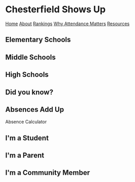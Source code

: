 <!DOCTYPE html>
<html lang="en">
  <head>
    <meta charset="UTF-8" />
    <meta name="viewport" content="width=device-width, initial-scale=1.0" />
    <title>Chesterfield Shows Up</title>
    <link href="./styles.css" rel="stylesheet" />
    <h1>Chesterfield Shows Up</h1>
  </head>
  <body>
    <nav>
      <a href="/index/">Home</a>
      <a href="/about/">About</a>
      <a href="/rankings/">Rankings</a>
      <a href="/whyattendancematters/">Why Attendance Matters</a>
      <a href="/resources/">Resources</a>
    </nav>
    <section class="rankings">
      <h2>Elementary Schools</h2>
      <h2>Middle Schools</h2>
      <h2>High Schools</h2>
    </section>
    <section class="whyattendancematters">
      <h2>Did you know?<h2>
      <h2>Absences Add Up</h2>
        <p>Absence Calculator</p>
    </section>
    <section class="resources">
      <h2>I'm a Student</h2>
      <h2>I'm a Parent</h2>
      <h2>I'm a Community Member</h2>
    </section>
  </body>
</html>
